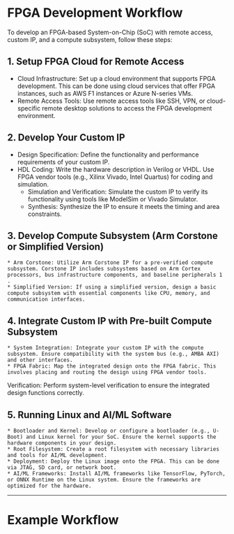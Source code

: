 # FPGA Development Workflow
To develop an FPGA-based System-on-Chip (SoC) with remote access, custom IP, and a compute subsystem, follow these steps:

## 1. Setup FPGA Cloud for Remote Access

* Cloud Infrastructure: Set up a cloud environment that supports FPGA development. This can be done using cloud services that offer FPGA instances, such as AWS F1 instances or Azure N-series VMs.
* Remote Access Tools: Use remote access tools like SSH, VPN, or cloud-specific remote desktop solutions to access the FPGA development environment.

## 2. Develop Your Custom IP
* Design Specification: Define the functionality and performance requirements of your custom IP.
* HDL Coding: Write the hardware description in Verilog or VHDL. Use FPGA vendor tools (e.g., Xilinx Vivado, Intel Quartus) for coding and simulation.
   * Simulation and Verification: Simulate the custom IP to verify its functionality using tools like ModelSim or Vivado Simulator.
   * Synthesis: Synthesize the IP to ensure it meets the timing and area constraints.

## 3. Develop Compute Subsystem (Arm Corstone or Simplified Version)
    * Arm Corstone: Utilize Arm Corstone IP for a pre-verified compute subsystem. Corstone IP includes subsystems based on Arm Cortex processors, bus infrastructure components, and baseline peripherals 1 .
    * Simplified Version: If using a simplified version, design a basic compute subsystem with essential components like CPU, memory, and communication interfaces.

## 4. Integrate Custom IP with Pre-built Compute Subsystem
    * System Integration: Integrate your custom IP with the compute subsystem. Ensure compatibility with the system bus (e.g., AMBA AXI) and other interfaces.
    * FPGA Fabric: Map the integrated design onto the FPGA fabric. This involves placing and routing the design using FPGA vendor tools.
Verification: Perform system-level verification to ensure the integrated design functions correctly.

## 5. Running Linux and AI/ML Software
    * Bootloader and Kernel: Develop or configure a bootloader (e.g., U-Boot) and Linux kernel for your SoC. Ensure the kernel supports the hardware components in your design.
    * Root Filesystem: Create a root filesystem with necessary libraries and tools for AI/ML development.
    * Deployment: Deploy the Linux image onto the FPGA. This can be done via JTAG, SD card, or network boot.
    * AI/ML Frameworks: Install AI/ML frameworks like TensorFlow, PyTorch, or ONNX Runtime on the Linux system. Ensure the frameworks are optimized for the hardware.

---
# Example Workflow
